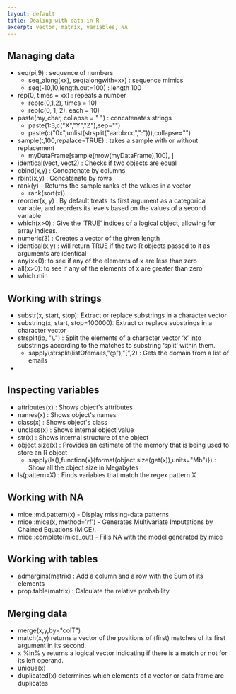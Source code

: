 ```yaml
---
layout: default
title: Dealing with data in R
excerpt: vector, matrix, variables, NA
---
```


## Managing data

* seq(pi,9) : sequence of numbers
  * seq_along(xx), seq(alongwith=xx) : sequence mimics
  * seq(-10,10,length.out=100)  : length 100
* rep(0, times = xx) : repeats a number
  * rep(c(0,1,2), times = 10)
  * rep(c(0, 1, 2), each = 10)
* paste(my_char, collapse = " ") : concatenates strings
  * paste(1:3,c("X","Y","Z"),sep="")
  * paste(c("0x",unlist(strsplit("aa:bb:cc",":"))),collapse="")
* sample(t,100,repalace=TRUE) : takes a sample with or without replacement
  * myDataFrame[sample(nrow(myDataFrame),100), ]
* identical(vect, vect2) : Checks if two objects are equal
* cbind(x,y) : Concatenate by columns
* rbint(x,y) : Concatenate by rows
* rank(y) - Returns the sample ranks of the values in a vector
  * rank(sort(x))
* reorder(x, y) : By default treats its first argument as a categorical variable, and reorders its levels based on the values of a second variable
* which(x>0) : Give the ‘TRUE’ indices of a logical object, allowing for array indices.
* numeric(3) : Creates a vector of the given length
* identical(x,y) : will return TRUE if the two R objects passed to it as arguments are identical
* any(x<0): to see if any of the elements of x are less than zero
* all(x>0): to see if any of the elements of x are greater than zero
* which.min

## Working with strings

* substr(x, start, stop): Extract or replace substrings in a character vector
* substring(x, start, stop=100000): Extract or replace substrings in a character vector
* strsplit(ip, "\\.")  : Split the elements of a character vector ‘x’ into substrings according to the matches to substring ‘split’ within them.
  * sapply(strsplit(listOfemails,"@"),"[",2) : Gets the domain from a list of emails
* 

## Inspecting variables
* attributes(x) : Shows object's attributes
* names(x) : Shows object's names
* class(x) : Shows object's class
* unclass(x) : Shows internal object value
* str(x) : Shows internal structure of the object
* object.size(x) : Provides an estimate of the memory that is being used to store an R object
  * sapply(ls(),function(x){format(object.size(get(x)),units="Mb")}) : Show all the object size in Megabytes
* ls(pattern=X) : Finds variables that match the regex pattern X



## Working with NA

* mice::md.pattern(x)        - Display missing-data patterns
* mice::mice(x, method='rf') - Generates Multivariate Imputations by Chained Equations (MICE).
* mice::complete(mice_out)   - Fills NA with the model generated by mice


## Working with tables

* admargins(matrix) : Add a column and a row with the Sum of its elements
* prop.table(matrix) : Calculate the relative probability


## Merging data
* merge(x,y,by="colT")
* match(x,y)  returns a vector of the positions of (first) matches of its first argument in its second.
* x %in% y returns a logical vector indicating if there is a match or not for its left operand.
* unique(x)
* duplicated(x) determines which elements of a vector or data frame are duplicates 

